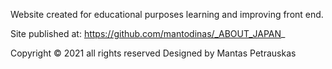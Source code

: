 Website created for educational purposes
learning and improving front end.

Site published at: https://github.com/mantodinas/_ABOUT_JAPAN_

Copyright © 2021 all rights reserved
Designed by Mantas Petrauskas